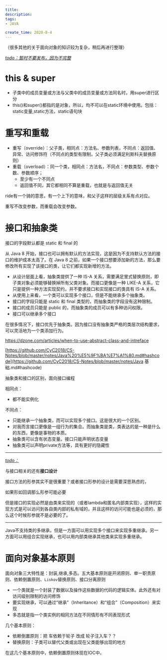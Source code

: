 ```yaml
---
title: 
description: 
tags:
- JAVA

create_time: 2020-8-4
---
```


（很多其他的关于面向对象的知识较为复杂，稍后再进行整理）

<u>*todo：暂时不要发布，因为不完整*</u>

# this & super

- 子类中的成员变量或方法与父类中的成员变量或方法同名时，用super进行区分
- this()和super()都指的是对象，所以，均不可以在static环境中使用。包括：static变量,static方法，static语句块

# 重写和重载

- 重写（override）：父子类，相同点：方法名、参数列表，不同点：返回值、异常、访问修饰符（不同点的类型有限制，父子类必须满足利斯科夫替换原则）
- 重载（overload）：同一个类，相同点：方法名，不同点：参数类型、参数个数、参数顺序；
  - 至少有一个不同点
  - 返回值不同，其它都相同不算是重载，也就是与返回值无关

ride有一个骑的意思，有一个上下的意味，和父子这样的层级关系有点对应。

重写不改变参数，而重载会改变参数。

# 接口和抽象类

接口的字段默认都是 static 和 final 的

从 Java 8 开始，接口也可以拥有默认的方法实现，这是因为不支持默认方法的接口的维护成本太高了。在 Java 8 之前，如果一个接口想要添加新的方法，那么要修改所有实现了该接口的类，让它们都实现新增的方法。

- 从设计层面上看，抽象类提供了一种 IS-A 关系，需要满足里式替换原则，即子类对象必须能够替换掉所有父类对象。而接口更像是一种 LIKE-A 关系，它只是提供一种方法实现契约，并不要求接口和实现接口的类具有 IS-A 关系。
- 从使用上来看，一个类可以实现多个接口，但是不能继承多个抽象类。
- 接口的字段只能是 static 和 final 类型的，而抽象类的字段没有这种限制。
- 接口的成员只能是 public 的，而抽象类的成员可以有多种访问权限。
- 接口可以继承多个接口

在很多情况下，接口优先于抽象类。因为接口没有抽象类严格的类层次结构要求，可以灵活地为一个类添加行为。

https://dzone.com/articles/when-to-use-abstract-class-and-intreface

[https://github.com/CyC2018/CS-Notes/blob/master/notes/Java%20%E5%9F%BA%E7%A1%80.md#hashcode](https://github.com/CyC2018/CS-Notes/blob/master/notes/Java 基础.md#hashcode)

抽象类和接口的区别，面向接口编程

相同点：

- 都不能实例化

不同点：

- 只能继承一个抽象类，而可以实现多个接口。这是很大的一个区别。
- 对我而言接口更像是一组行为的集合。而抽象类是类，类表达的是一种是什么的东西，更像是事物的本质。
- 抽象类可以含有状态变量。接口只能声明状态变量
- 抽象类可以声明private方法等，具有更好的隐藏性

---

<u>*todo：*</u>

与接口相关的还有**接口设计**

接口方法的形参其实不是很重要？或者接口形参的设计是需要深思熟虑的，

如果形如回调那么形参可能必要

但是接口的实现必然是由类来实现的（或者lambda和匿名内部类实现），这样的实现方式是可以访问到各自类内部的私有域的，并且这样的访问可能也是必须的，那么这个时候形参就不是必要的了。

---

Java不支持类的多继承，但是一方面可以用实现多个接口来实现多重继承。另一方面可以用组合实现继承，也可以用内部类继承其他类来实现多重继承。

# 面向对象基本原则

面向对象三大特性是：封装,继承,多态。五大基本原则是开闭原则、单一职责原则、依赖倒置原则、`Liskov`替换原则、接口分离原则

- 一个类就是一个封装了数据以及操作这些数据的代码的逻辑实体。此外还有对访问级别限制的访问修饰
- 要实现继承，可以通过“继承”（Inheritance）和“组合”（Composition）来实现
- 多态就是指一个类实例的相同方法在不同情形有不同表现形式

几个基本原则：

- 依赖倒置原则：把 车依赖于轮子 改成 轮子注入车？？
- 替换原则：子类可以替代父类或出现在父类能够出现的地方

在这几个基本原则中，依赖倒置原则体现在IOC中。